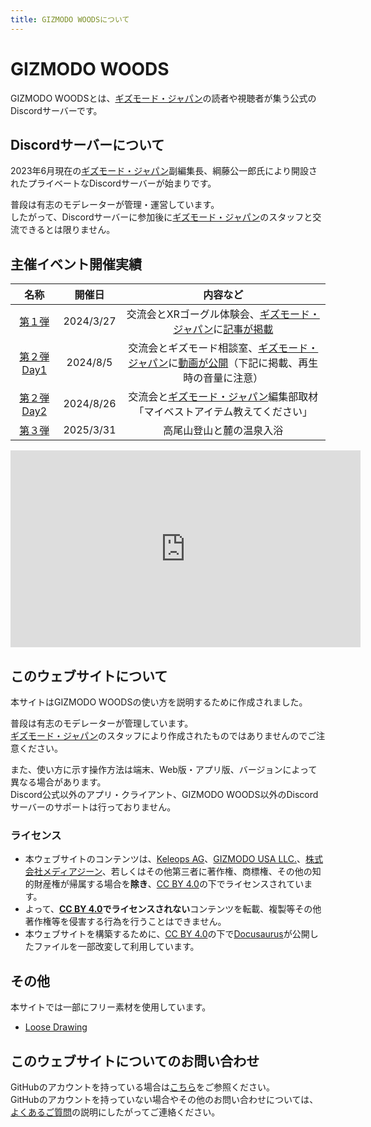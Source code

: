 ```yaml
---
title: GIZMODO WOODSについて
---
```


# GIZMODO WOODS

GIZMODO WOODSとは、[ギズモード・ジャパン](https://www.gizmodo.jp/)の読者や視聴者が集う公式のDiscordサーバーです。

## Discordサーバーについて

2023年6月現在の[ギズモード・ジャパン](https://www.gizmodo.jp/)副編集長、綱藤公一郎氏により開設されたプライベートなDiscordサーバーが始まりです。

普段は有志のモデレーターが管理・運営しています。   
したがって、Discordサーバーに参加後に[ギズモード・ジャパン](https://www.gizmodo.jp/)のスタッフと交流できるとは限りません。

## 主催イベント開催実績

|名称|開催日|内容など|
|:---:|:---:|:---:|
|[第１弾](https://minglue.app/event/r2QC1jSwsixtPiSF8jHE)|2024/3/27|交流会とXRゴーグル体験会、[ギズモード・ジャパン](https://www.gizmodo.jp/)に[記事が掲載](https://www.gizmodo.jp/2024/03/gizmodo-woods-offline-event.html)|
|[第２弾 Day1](https://minglue.app/event/3hTRCveB0VsZI2dSQACR)|2024/8/5|交流会とギズモード相談室、[ギズモード・ジャパン](https://www.gizmodo.jp/)に[動画が公開](https://youtu.be/7EXyfdIWs48)（下記に掲載、再生時の音量に注意）|
|[第２弾 Day2](https://minglue.app/event/3hTRCveB0VsZI2dSQACR)|2024/8/26|交流会と[ギズモード・ジャパン](https://www.gizmodo.jp/)編集部取材「マイベストアイテム教えてください」|
|[第３弾](https://minglue.app/event/0QEzfb66cdNbQNrF1H6B)|2025/3/31|高尾山登山と麓の温泉入浴|

<iframe 
  src="https://www.youtube.com/embed/7EXyfdIWs48?autoplay=0&controls=1&iv_load_policy=3&modestbranding=1&rel=0&start=0"
  width="560" height="315" frameborder="0"
  allow="autoplay; encrypted-media; fullscreen"
  style={{ display: 'block', width: '100%', maxWidth: '560px', height: '320px',     
           margin: 'auto', marginBottom:'10px' }}>
</iframe>

## このウェブサイトについて

本サイトはGIZMODO WOODSの使い方を説明するために作成されました。

普段は有志のモデレーターが管理しています。   
[ギズモード・ジャパン](https://www.gizmodo.jp/)のスタッフにより作成されたものではありませんのでご注意ください。

また、使い方に示す操作方法は端末、Web版・アプリ版、バージョンによって異なる場合があります。   
Discord公式以外のアプリ・クライアント、GIZMODO WOODS以外のDiscordサーバーのサポートは行っておりません。

### ライセンス

* 本ウェブサイトのコンテンツは、[Keleops AG](https://www.keleops.com/en/)、[GIZMODO USA LLC.](https://gizmodo.com/about-gizmodo-4303)、[株式会社メディアジーン](https://www.mediagene.co.jp/)、若しくはその他第三者に著作権、商標権、その他の知的財産権が帰属する場合を**除き**、[CC BY 4.0](https://creativecommons.org/licenses/by/4.0/)の下でライセンスされています。
* よって、**[CC BY 4.0](https://creativecommons.org/licenses/by/4.0/)でライセンスされない**コンテンツを転載、複製等その他著作権等を侵害する行為を行うことはできません。
* 本ウェブサイトを構築するために、[CC BY 4.0](https://creativecommons.org/licenses/by/4.0/)の下で[Docusaurus](https://docusaurus.io)が公開したファイルを一部改変して利用しています。

## その他

本サイトでは一部にフリー素材を使用しています。

- [Loose Drawing](https://loosedrawing.com)

## このウェブサイトについてのお問い合わせ

GitHubのアカウントを持っている場合は[こちら](https://github.com/GIZMODO-WOODS/gizmodo-woods.github.io/blob/main/.github/CONTRIBUTING.md#%E8%AA%A4%E5%AD%97%E8%84%B1%E5%AD%97%E3%83%AA%E3%83%B3%E3%82%AF%E5%88%87%E3%82%8C%E3%81%AA%E3%81%A9%E3%81%AE%E3%81%94%E6%8C%87%E6%91%98)をご参照ください。   
GitHubのアカウントを持っていない場合やその他のお問い合わせについては、[よくあるご質問](docs/tutorial-inquiry/qa-faq)の説明にしたがってご連絡ください。
